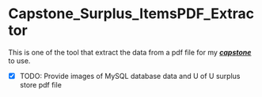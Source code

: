 # Capstone_Surplus_ItemsPDF_Extractor

This is one of the tool that extract the data from a pdf file for my [***capstone***](https://github.com/JustHoward0807/UBetterSurplus) to use.

- [x] TODO: Provide images of MySQL database data and U of U surplus store pdf file
